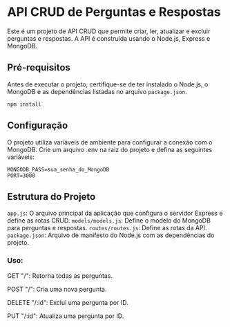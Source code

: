 # API CRUD de Perguntas e Respostas

Este é um projeto de API CRUD que permite criar, ler, atualizar e excluir perguntas e respostas. A API é construída usando o Node.js, Express e MongoDB.

## Pré-requisitos

Antes de executar o projeto, certifique-se de ter instalado o Node.js, o MongoDB e as dependências listadas no arquivo `package.json`.

```shell
npm install
```

## Configuração
O projeto utiliza variáveis de ambiente para configurar a conexão com o MongoDB. Crie um arquivo .env na raiz do projeto e defina as seguintes variáveis:
```
MONGODB_PASS=sua_senha_do_MongoDB
PORT=3000
```


## Estrutura do Projeto
`app.js`: O arquivo principal da aplicação que configura o servidor Express e define as rotas CRUD.
`models/models.js`: Define o modelo do MongoDB para perguntas e respostas.
`routes/routes.js`: Define as rotas da API.
`package.json`: Arquivo de manifesto do Node.js com as dependências do projeto.
### Uso:

GET "/": Retorna todas as perguntas.

POST "/": Cria uma nova pergunta.

DELETE "/:id": Exclui uma pergunta por ID.

PUT "/:id": Atualiza uma pergunta por ID.
